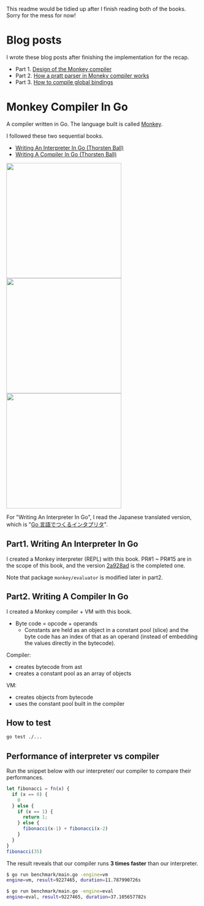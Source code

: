 This readme would be tidied up after I finish reading both of the books. Sorry for the mess for now!


# Blog posts

I wrote these blog posts after finishing the implementation for the recap.

- Part 1. [Design of the Monkey compiler](https://www.wantedly.com/users/67312544/post_articles/363007)
- Part 2. [How a pratt parser in Moneky compiler works](https://www.wantedly.com/users/67312544/post_articles/364335)
- Part 3. [How to compile global bindings](https://www.wantedly.com/users/67312544/post_articles/365686)





# Monkey Compiler In Go

A compiler written in Go. The language built is called [Monkey](https://monkeylang.org/).

I followed these two sequential books.

- [Writing An Interpreter In Go (Thorsten Ball)](https://interpreterbook.com/)
- [Writing A Compiler In Go (Thorsten Ball)](https://compilerbook.com/)

<img src="https://user-images.githubusercontent.com/44487754/138540981-d84fe021-86fd-41d3-8587-7070b101d769.png" height="300"><img src="https://user-images.githubusercontent.com/44487754/138540951-41167952-9f0d-49ff-8889-57daa7fba2d6.png" height="300"><img src="https://user-images.githubusercontent.com/44487754/138540965-52b709f7-d4d1-4c96-81f0-ad3de144d041.png" height="300">

For "Writing An Interpreter In Go", I read the Japanese translated version, which is "[Go 言語でつくるインタプリタ](https://www.oreilly.co.jp/books/9784873118222/)".

## Part1. Writing An Interpreter In Go

I created a Monkey interpreter (REPL) with this book.
PR#1 ~ PR#15 are in the scope of this book, and the version [2a928ad](https://github.com/kudojp/MonkeyInterpreter-Golang2021/commit/2a928adc2255b07605bea252dfc929a79115f171) is the completed one.

Note that package `monkey/evaluator` is modified later in part2.

## Part2. Writing A Compiler In Go

I created a Monkey compiler + VM with this book.

- Byte code = opcode + operands
  - Constants are held as an object in a constant pool (slice) and the byte code has an index of that as an operand (instead of embedding the values directly in the bytecode).

Compiler:

- creates bytecode from ast
- creates a constant pool as an array of objects

VM:

- creates objects from bytecode
- uses the constant pool built in the compiler


## How to test

```sh
go test ./...
```

## Performance of interpreter vs compiler

Run the snippet below with our interpreter/ our compiler to compare their performances.

```js
let fibonacci = fn(x) {
  if (x == 0) {
    0
  } else {
    if (x == 1) {
      return 1;
    } else {
      fibonacci(x-1) + fibonacci(x-2)
    }
  }
}
fibonacci(35)
```

The result reveals that our compiler runs **3 times faster** than our interpreter.

```sh
$ go run benchmark/main.go -engine=vm
engine=vm, result=9227465, duration=11.787990726s

$ go run benchmark/main.go -engine=eval
engine=eval, result=9227465, duration=37.105657782s
```
